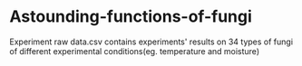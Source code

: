 # Astounding-functions-of-fungi <br>
Experiment raw data.csv contains experiments' results on 34 types of fungi of different experimental conditions(eg. temperature and moisture)
